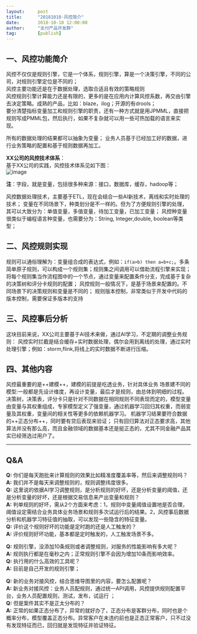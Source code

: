 ```yaml
---  
layout:     post   
title:      "20181010-风控简介"  
date:       2018-10-10 12:00:00  
author:     "支付产品开发群"  
tag:		[publish] 
---
```


## 一、风控功能简介

风控不仅仅是规则引擎，它是一个体系，规则引擎，算是一个决策引擎，不同的公司，对规则引擎定位是不同的；  
风控主要功能还是在于数据处理，选取合适且有效的策略规则  
风控规则引擎计算能力还是有限的，更多的是在应用内计算风控系数，再交由引擎去决定策略。成熟的产品，比如：blaze，ilog；开源的有drools；   
要分清楚指标变量加工和规则引擎的职责，还有一种方式就是用JPMML，直接把规则写成PMML包，然后执行，如果不复杂就可以用一些可热加载的语言来实现。  

所有的数据处理的结果都可以抽象为变量；
业务人员基于已经加工好的数据，进行业务策略的配置和基于规则数据再加工。

**XX公司的风控技术体系**：  
基于XX公司的实践，风控技术体系见如下图：   
![image](http://static.cocolian.cn/img/20181010_193337.png)    

**注**：字段，就是变量，包括很多种来源：接口，数据库，缓存，hadoop等；  

风控数据处理技术，主要基于ETL，现在会结合一些AI新技术，离线和实时处理的技术；
变量在不同场景下，种类划分是不一样的。但为了方便规则引擎的处理，其可以大致分为：单值变量，多值变量，待加工变量，已加工变量；
风控种变量很类似于编程语言种变量，也需要分为：String, Integer,double, boolean等类型；

## 二、风控规则实现  

规则可以通俗理解为：变量组合成的表达式，例如：``if(a>b) then a=b+c;``。多条简单原子规则，可以构成一个规则集；规则集之间调用可以借助流程引擎来实现；将每个规则集当作流程图中的一个节点，通过变量来配置条件分支，完成基于复杂的决策树和评分卡规则的配置；
风控规则一般情况下，是基于场景来配置的。不同场景下的决策规则和变量是不同的；
规则版本控制，非常类似于开发中代码的版本控制，需要保证多版本的支持

## 三、风控事后分析

这块目前来说，XX公司主要基于AI技术来做，通过AI学习，不定期的调整业务规则：
风控实时拦截是结合缓存+实时数据处理，偶尔会用到离线的处理，通过实时处理引擎；例如：storm,flink,将线上的实时数据不断进行压缩。

## 四、其他内容

风控最重要的是++建模++，建模的前提是吃透业务，针对具体业务 场景建不同的模型:一般都是先设计维度，再设计变量，最后才是规则，由总体到明细的过程。
决策树，决策表，评分卡只是针对不同数据在相同规则不同表现而定的，模型变量由变量与其权重组成，专家模型定义了强变量，通过机器学习回归其权重，而弱变量及其权重，变量间的相关性等更多的依赖机器学习。
机器学习结果要符合数据的++正态分布++，同时要有贷后表现来验证；
只有回归算法对正态要求高，其他算法并没有那么高，而且金融领域的数据基本还是挺正态的，尤其不同金融产品其实已经筛选过用户了。

---

## Q&A

**Q:** 你们是每天跑批来计算规则的效果比如精准度覆盖率等，然后来调整规则吗？  
**A:** 我们并不是每天来调整规则的，规则调整纬度很多。  
**Q:** 这里说的依据AI学习调整规则，是分析规则的好坏，还是分析变量的阈值，还是分析变量的好坏，还是根据交易信息来产出变量和规则？  
**A:**  判单规则的好坏，需从2个方面来考虑：1，规则中变量阈值设置地是否合理，阈值设定需结合业务具体业务场景和规则多次试运行后的结果。2，风控事后数据分析和机器学习特征值的抽取，可以发现一些隐含的特征变量。   
**Q:** 评价这个规则好坏的功能是定时跑的还是人工触发的？  
**A:** 评价规则好坏功能，基本都是定时触发的，人工触发场景不多。  

**Q:** 规则引擎，没添加10条规则或者调整规则，对服务的性能影响有多大呢？  
**A:** 规则执行都是在毫秒之内；正常规则引擎不会因为增加10条而影响效率。   
**Q:** 执行用的什么高效的工具呢？  
**A:** 目前是自己开发的规则引擎；  

**Q:** 新的业务对接风控，结合思维导图里的内容，要怎么配置呢？  
**A:** 新业务对接风控：业务人员配规则，通过统一API调用，风控提供规则配置平台，业务人员配置规则，测试，发布，试运行
；  
**Q:** 但是案件其实不是正太分布的？  
**A:** 正常的如果正态分布了，异常的就好办了，正态分布是客群分布，同时也是个概率分布，模型覆盖正态分布。异常客户在未违约前也是正态正常客户，只不过没有发现特征而已，回归就是发现特征并验证特征。  
